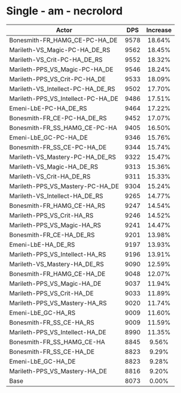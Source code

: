 # Single - am - necrolord
| Actor | DPS | Increase |
|---|:---:|:---:|
|Bonesmith-FR_HAMG_CE-PC-HA_DE|9578|18.64%|
|Marileth-VS_Magic-PC-HA_DE_RS|9562|18.45%|
|Marileth-VS_Crit-PC-HA_DE_RS|9552|18.32%|
|Marileth-PPS_VS_Magic-PC-HA_DE|9546|18.24%|
|Marileth-PPS_VS_Crit-PC-HA_DE|9533|18.09%|
|Marileth-VS_Intellect-PC-HA_DE_RS|9502|17.70%|
|Marileth-PPS_VS_Intellect-PC-HA_DE|9486|17.51%|
|Emeni-LbE-PC-HA_DE_RS|9464|17.22%|
|Bonesmith-FR_CE-PC-HA_DE_RS|9452|17.07%|
|Bonesmith-FR_SS_HAMG_CE-PC-HA|9405|16.50%|
|Emeni-LbE_GC-PC-HA_DE|9346|15.76%|
|Bonesmith-FR_SS_CE-PC-HA_DE|9344|15.74%|
|Marileth-VS_Mastery-PC-HA_DE_RS|9322|15.47%|
|Marileth-VS_Magic-HA_DE_RS|9313|15.36%|
|Marileth-VS_Crit-HA_DE_RS|9311|15.33%|
|Marileth-PPS_VS_Mastery-PC-HA_DE|9304|15.24%|
|Marileth-VS_Intellect-HA_DE_RS|9265|14.77%|
|Bonesmith-FR_HAMG_CE-HA_RS|9247|14.54%|
|Marileth-PPS_VS_Crit-HA_RS|9246|14.52%|
|Marileth-PPS_VS_Magic-HA_RS|9241|14.47%|
|Bonesmith-FR_CE-HA_DE_RS|9201|13.98%|
|Emeni-LbE-HA_DE_RS|9197|13.93%|
|Marileth-PPS_VS_Intellect-HA_RS|9196|13.91%|
|Marileth-VS_Mastery-HA_DE_RS|9090|12.59%|
|Bonesmith-FR_HAMG_CE-HA_DE|9048|12.07%|
|Marileth-PPS_VS_Magic-HA_DE|9037|11.94%|
|Marileth-PPS_VS_Crit-HA_DE|9033|11.89%|
|Marileth-PPS_VS_Mastery-HA_RS|9020|11.74%|
|Emeni-LbE_GC-HA_RS|9009|11.60%|
|Bonesmith-FR_SS_CE-HA_RS|9009|11.59%|
|Marileth-PPS_VS_Intellect-HA_DE|8990|11.35%|
|Bonesmith-FR_SS_HAMG_CE-HA|8845|9.56%|
|Bonesmith-FR_SS_CE-HA_DE|8823|9.29%|
|Emeni-LbE_GC-HA_DE|8823|9.28%|
|Marileth-PPS_VS_Mastery-HA_DE|8816|9.20%|
|Base|8073|0.00%|
